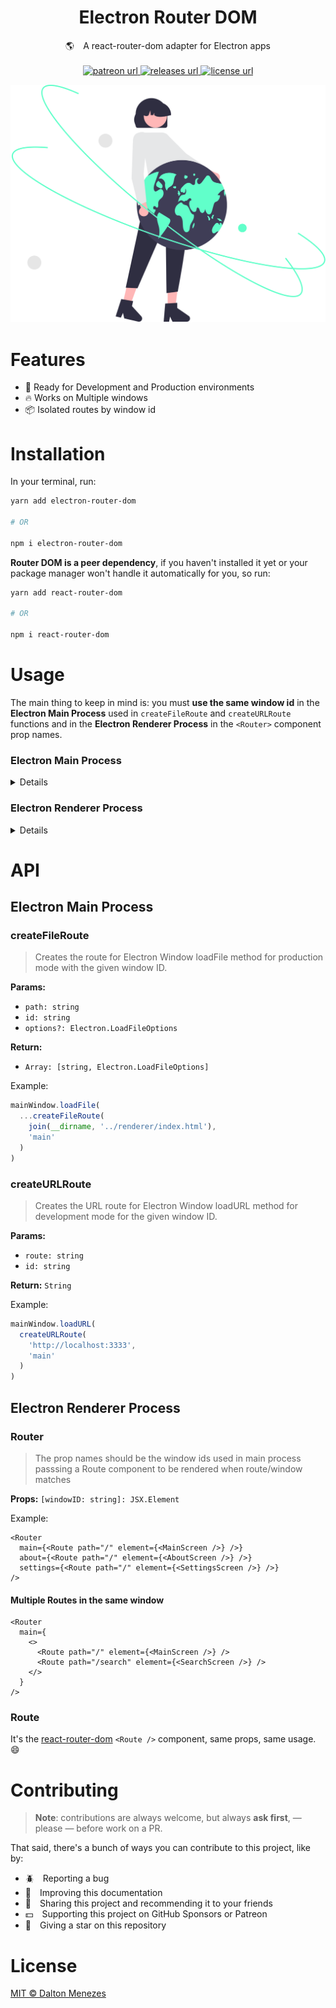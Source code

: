 <h1 align="center">Electron Router DOM</h1>

<p align="center">🌎 A react-router-dom adapter for Electron apps
  <br/><br/>
  <!-- Patreon -->
  <a href="https://www.patreon.com/daltonmenezes">
    <img alt="patreon url" src="https://img.shields.io/badge/support%20on-patreon-1C1E26?style=for-the-badge&labelColor=1C1E26&color=61ffca"/>
  </a>
  <!-- Version -->
  <a href="https://github.com/daltonmenezes/electron-router-dom/releases">
     <img alt="releases url" src="https://img.shields.io/github/v/release/daltonmenezes/electron-router-dom?style=for-the-badge&labelColor=1C1E26&color=61ffca"/>
  </a>  
  <!-- License -->
  <a href="https://github.com/daltonmenezes/electron-router-dom/blob/main/LICENSE">
    <img alt="license url" src="https://img.shields.io/badge/license%20-MIT-1C1E26?style=for-the-badge&labelColor=1C1E26&color=61ffca"/>
  </a>
</p>

<p align="center">
  <a href="#electron-router-dom">
    <img alt="preview" src="./docs/images/undraw_the_world_is_mine_re_j5cr.svg" width="600">
  </a>
</p>

# Features
- 🚀 Ready for Development and Production environments
- 🔥 Works on Multiple windows
- 📦 Isolated routes by window id

# Installation
In your terminal, run:
```bash
yarn add electron-router-dom

# OR

npm i electron-router-dom
```
**Router DOM is a peer dependency**, if you haven't installed it yet or your package manager won't handle it automatically for you, so run:
```bash
yarn add react-router-dom

# OR

npm i react-router-dom
```

# Usage

The main thing to keep in mind is: you must **use the same window id** in the **Electron Main Process** used in `createFileRoute` and `createURLRoute` functions and in the **Electron Renderer Process** in the `<Router>` component prop names.

### Electron Main Process

<details>

```ts
import {
  app,
  BrowserWindow,
  BrowserWindowConstructorOptions as WindowOptions,
} from 'electron'

import { createFileRoute, createURLRoute } from 'electron-router-dom'
import { join } from 'path'

function createWindow(id: string, options: WindowOptions = {}) {
  const window = new BrowserWindow({
    width: 700,
    height: 473,
    ...options,
  })

  const devServerURL = createURLRoute(process.env['ELECTRON_RENDERER_URL']!, id)

  const fileRoute = createFileRoute(
    join(__dirname, '../renderer/index.html'),
    id
  )

  process.env.NODE_ENV === 'development'
    ? window.loadURL(devServerURL)
    : window.loadFile(...fileRoute)

  return window
}

app.whenReady().then(() => {
  createWindow('main', {
    webPreferences: {
      preload: join(__dirname, '../preload/index.js'),
    },
  })

  createWindow('about', {
    width: 450,
    height: 350,
    show: false,
  })
})
```

</details>

### Electron Renderer Process

<details>

Create a `routes.tsx` file:
```tsx
import { Router, Route } from 'electron-router-dom'

import { MainScreen, AboutScreen, SearchScreen } from './screens'

export function AppRoutes() {
  return (
    <Router
      main={
        <>
          <Route path="/" element={<MainScreen />} />
          <Route path="/search" element={<SearchScreen />} />
        </>
      }
      about={<Route path="/" element={<AboutScreen />} />}
    />
  )
}
```
Then, import the `AppRoutes` in your `index.tsx`:
```tsx
import ReactDom from 'react-dom/client'
import React from 'react'

import { AppRoutes } from './routes'

ReactDom
  .createRoot(document.querySelector('app') as HTMLElement)
  .render(
    <React.StrictMode>
      <AppRoutes />
    </React.StrictMode>
  )
```
A simple example of a MainScreen component:
```tsx
import { useNavigate } from 'react-router-dom'

// The "App" comes from the context bridge in preload/index.ts
const { App } = window

export function MainScreen() {
  const navigate = useNavigate()

  return (
    <main>
      <button onClick={() => navigate('/search')}>Go to Search screen</button>

      <button onClick={App.OpenAboutWindow}>Open About window</button>
    </main>
  )
}
```

</details>

# API

## Electron Main Process

### createFileRoute
> Creates the route for Electron Window loadFile method for production mode with the given window ID.

**Params:**
- `path: string`
- `id: string`
- `options?: Electron.LoadFileOptions`

**Return:**
- `Array: [string, Electron.LoadFileOptions]`

Example:
```ts
mainWindow.loadFile(
  ...createFileRoute(
    join(__dirname, '../renderer/index.html'),
    'main'
  )
)
```

### createURLRoute
> Creates the URL route for Electron Window loadURL method for development mode for the given window ID.

**Params:**
- `route: string`
- `id: string`

**Return:** `String`

Example:
```ts
mainWindow.loadURL(
  createURLRoute(
    'http://localhost:3333',
    'main'
  )
)
```

## Electron Renderer Process

### Router
> The prop names should be the window ids used in main process passsing a Route component to be rendered when route/window matches

**Props:** `[windowID: string]: JSX.Element`

Example:
```tsx
<Router
  main={<Route path="/" element={<MainScreen />} />}
  about={<Route path="/" element={<AboutScreen />} />}
  settings={<Route path="/" element={<SettingsScreen />} />}
/>
```
#### Multiple Routes in the same window
```tsx
<Router
  main={
    <>
      <Route path="/" element={<MainScreen />} />
      <Route path="/search" element={<SearchScreen />} />
    </>
  }
/>
```

### Route
It's the [react-router-dom](https://reactrouter.com/en/main/route/route#type-declaration) `<Route />` component, same props, same usage. 😄

# Contributing
> **Note**: contributions are always welcome, but always **ask first**, — please — before work on a PR.

That said, there's a bunch of ways you can contribute to this project, like by:

- :beetle: Reporting a bug
- :page_facing_up: Improving this documentation
- :rotating_light: Sharing this project and recommending it to your friends
- :dollar: Supporting this project on GitHub Sponsors or Patreon
- :star2: Giving a star on this repository

# License

[MIT © Dalton Menezes](https://github.com/daltonmenezes/electron-router-dom/blob/main/LICENSE)
